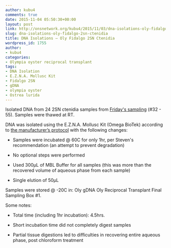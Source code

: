 ```yaml
---
author: kubu4
comments: true
date: 2015-11-04 05:50:30+00:00
layout: post
link: http://onsnetwork.org/kubu4/2015/11/03/dna-isolations-oly-fidalgo-2sn-ctenidia/
slug: dna-isolations-oly-fidalgo-2sn-ctenidia
title: DNA Isolations – Oly Fidalgo 2SN Ctenidia
wordpress_id: 1755
author:
- kubu4
categories:
- Olympia oyster reciprocal transplant
tags:
- DNA Isolation
- E.Z.N.A. Mollusc Kit
- Fidalgo 2SN
- gDNA
- olympia oyster
- Ostrea lurida
---
```


Isolated DNA from 24 2SN ctenidia samples from [Friday's sampling](http://onsnetwork.org/kubu4/2015/10/30/oyster-sampling-oly-fidalgo-2sn-2hl-2nf-reciprocal-transplants-final-samplings/) (#32 - 55). Samples were thawed at RT.

DNA was isolated using the E.Z.N.A. Mollusc Kit (Omega BioTek) according to [the manufacturer’s protocol](https://github.com/sr320/LabDocs/blob/master/protocols/Commercial_Protocols/Omega_Mollusc-DNA-Kit-Combo-May-2013-D3373.pdf) with the following changes:




    
  * Samples were incubated @ 60C for only 1hr, per Steven's recommendation (an attempt to prevent degradation)

    
  * No optional steps were performed

    
  * Used 300μL of MBL Buffer for all samples (this was more than the recovered volume of aqueous phase from each sample)

    
  * Single elution of 50μL



Samples were stored @ -20C in: Oly gDNA Oly Reciprocal Transplant Final Sampling Box #1.

Some notes:


    
  * Total time (including 1hr incubation): 4.5hrs.

    
  * Short incubation time did not completely digest samples

    
  * Partial tissue digestions led to difficulties in recovering entire aqueous phase, post chloroform treatment




